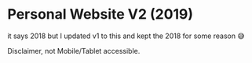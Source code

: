 # Personal Website V2 (2019)

it says 2018 but I updated v1 to this and kept the 2018 for some reason 😅

Disclaimer, not Mobile/Tablet accessible.
